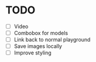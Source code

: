 # TODO

- [ ] Video
- [ ] Combobox for models
- [ ] Link back to normal playground
- [ ] Save images locally
- [ ] Improve styling
